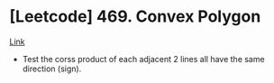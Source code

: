 # [Leetcode] 469. Convex Polygon

[Link](https://leetcode.com/problems/convex-polygon/)

* Test the corss product of each adjacent 2 lines all have the same direction (sign).
